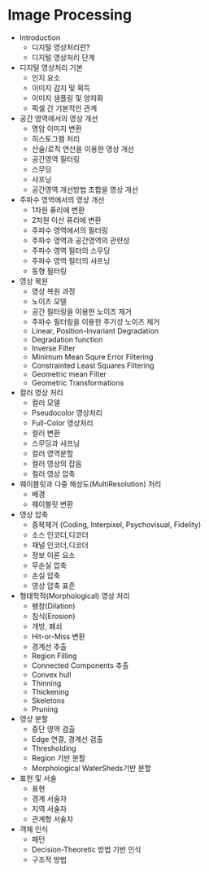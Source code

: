 # Image Processing

- Introduction
  - 디지털 영상처리란?
  - 디지털 영상처리 단계
- 디지털 영상처리 기본
  - 인지 요소
  - 이미지 감지 및 획득
  - 이미지 샘플링 및 양자화
  - 픽셀 간 기본적인 관계
- 공간 영역에서의 영상 개선
  - 명암 이미지 변환
  - 히스토그램 처리
  - 산술/로직 연산을 이용한 영상 개선
  - 공간영역 필터링
  - 스무딩 
  - 샤프닝
  - 공간영역 개선방법 조합을 영상 개선
- 주파수 영역에서의 영상 개선
  - 1차원 퓨리에 변환
  - 2차원 이산 퓨리에 변환
  - 주파수 영역에서의 필터링
  - 주파수 영역과 공간영역의 관련성
  - 주파수 영역 필터의 스무딩
  - 주파수 영역 필터의 샤프닝
  - 동형 필터링
- 영상 복원
  - 영상 복원 과정
  - 노이즈 모델
  - 공간 필터링을 이용한 노이즈 제거
  - 주파수 필터링을 이용한 주기성 노이즈 제거
  - Linear, Position-Invariant Degradation
  - Degradation function
  - Inverse Filter
  - Minimum Mean Squre Error Filtering
  - Constrainted Least Squares Filtering
  - Geometric mean Filter
  - Geometric Transformations
- 컬러 영상 처리
  - 컬러 모델
  - Pseudocolor 영상처리
  - Full-Color 영상처리
  - 컬러 변환
  - 스무딩과 샤프닝
  - 컬러 영역분할
  - 컬러 영상의 잡음
  - 컬러 영상 압축
- 웨이블릿과 다중 해상도(MultiResolution) 처리
  - 배경
  - 웨이블릿 변환
- 영상 압축
  - 중복제거 (Coding, Interpixel, Psychovisual, Fidelity)
  - 소스 인코더,디코더
  - 채널 인코더,디코더
  - 정보 이론 요소
  - 무손실 압축
  - 손실 압축
  - 영상 압축 표준
- 형태학적(Morphological) 영상 처리
  - 팽창(Dilation)
  - 침식(Erosion)
  - 개방, 폐쇠
  - Hit-or-Miss 변환
  - 경계선 추출
  - Region Filling
  - Connected Components 추출
  - Convex hull
  - Thinning
  - Thickening
  - Skeletons
  - Pruning
- 영상 분할
  - 중단 영역 검출
  - Edge 연결, 경계선 검출
  - Thresholding
  - Region 기반 분할
  - Morphological WaterSheds기반 분할
- 표현 및 서술
  - 표현
  - 경계 서술자
  - 지역 서술자
  - 관계형 서술자
- 객체 인식
  - 패턴
  - Decision-Theoretic 방법 기반 인식
  - 구조적 방법
